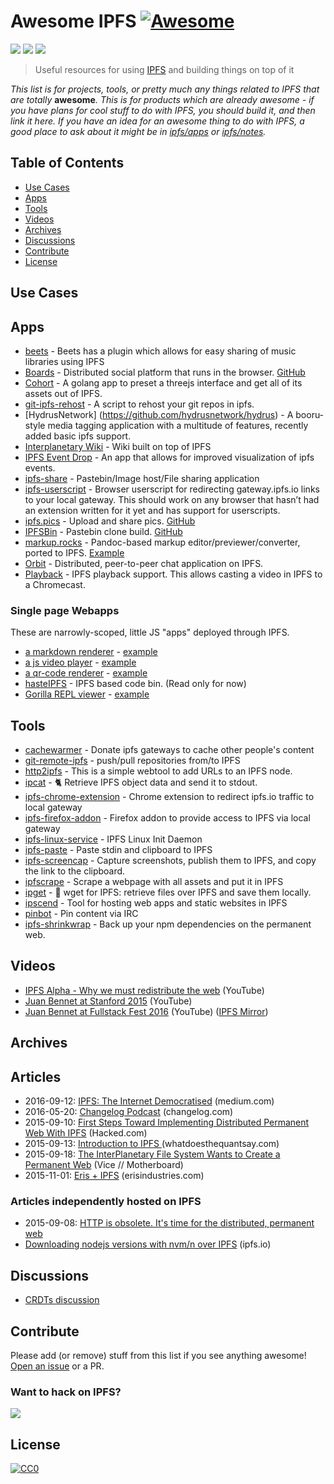 # Awesome IPFS [![Awesome](https://cdn.rawgit.com/sindresorhus/awesome/d7305f38d29fed78fa85652e3a63e154dd8e8829/media/badge.svg)](https://github.com/sindresorhus/awesome)

[![](https://img.shields.io/badge/made%20by-Protocol%20Labs-blue.svg?style=flat-square)](http://ipn.io)
[![](https://img.shields.io/badge/project-IPFS-blue.svg?style=flat-square)](http://ipfs.io/)
[![](https://img.shields.io/badge/freenode-%23ipfs-blue.svg?style=flat-square)](http://webchat.freenode.net/?channels=%23ipfs)

> Useful resources for using [IPFS](https://ipfs.io) and building things on top of it

_This list is for projects, tools, or pretty much any things related to IPFS that
are totally_ **awesome**_. This is for products which are already awesome - if
you have plans for cool stuff to do with IPFS, you should build it, and then
link it here. If you have an idea for an awesome thing to do with IPFS, a good
place to ask about it might be in [ipfs/apps](https://github.com/ipfs/apps) or
[ipfs/notes](https://github.com/ipfs/notes)._

## Table of Contents

* [Use Cases](#use-cases)
* [Apps](#apps)
* [Tools](#tools)
* [Videos](#videos)
* [Archives](#archives)
* [Discussions](#discussions)
* [Contribute](#contribute)
* [License](#license)

## Use Cases

## Apps

* [beets](https://github.com/beetbox/beets) - Beets has a plugin which allows for easy sharing of music libraries using IPFS
* [Boards](http://boards.tech/) - Distributed social platform that runs in the browser. [GitHub](https://github.com/fazo96/ipfs-boards)
* [Cohort](https://github.com/zignig/cohort) - A golang app to preset a threejs interface and get all of its assets out of IPFS.
* [git-ipfs-rehost](https://github.com/whyrusleeping/git-ipfs-rehost) - A script to rehost your git repos in ipfs.
* [HydrusNetwork] (https://github.com/hydrusnetwork/hydrus) - A booru-style media tagging application with a multitude of features, recently added basic ipfs support.
* [Interplanetary Wiki](https://github.com/jamescarlyle/ipfs-wiki) - Wiki built on top of IPFS
* [IPFS Event Drop](https://github.com/travisperson/ipfs-event-drops) - An app that allows for improved visualization of ipfs events.
* [ipfs-share](https://github.com/rameshvarun/ipfs-share) - Pastebin/Image host/File sharing application
* [ipfs-userscript](https://github.com/loadletter/ipfs-redirect-userscript) -  Browser userscript for redirecting gateway.ipfs.io links to your local gateway. This should work on any browser that hasn’t had an extension written for it yet and has support for userscripts.
* [ipfs.pics](https://ipfs.pics) - Upload and share pics. [GitHub](https://github.com/ipfspics/ipfspics-server)
* [IPFSBin](http://ipfsbin.xyz/) - Pastebin clone build. [GitHub](https://github.com/victorbjelkholm/ipfsbin)
* [markup.rocks](https://github.com/davidar/markup.rocks) - Pandoc-based markup editor/previewer/converter, ported to IPFS. [Example](https://ipfs.io/ipfs/QmWPgJnUGLB1LPh9KMG9LEN4LVu5e17TwkEtcmTWdNn9V6/#/ipfs/QmfQ75DjAxYzxMP2hdm6o4wFwZS5t7uorEZ2pX9AKXEg2u)
* [Orbit](https://github.com/haadcode/orbit) - Distributed, peer-to-peer chat application on IPFS.
* [Playback](https://mafintosh.github.io/playback/) - IPFS playback support. This allows casting a video in IPFS to a Chromecast.

### Single page Webapps

These are narrowly-scoped, little JS "apps" deployed through IPFS.

- [a markdown renderer](https://github.com/ipfs/examples/tree/master/webapps/markdown-viewer) - [example](
  https://ipfs.io/ipfs/QmSrCRJmzE4zE1nAfWPbzVfanKQNBhp7ZWmMnEdbiLvYNh/mdown#/ipfs/QmfQ75DjAxYzxMP2hdm6o4wFwZS5t7uorEZ2pX9AKXEg2u
)
- [a js video player](https://github.com/ipfs/examples/tree/master/webapps/play) - [example](
  https://ipfs.io/ipfs/QmVc6zuAneKJzicnJpfrqCH9gSy6bz54JhcypfJYhGUFQu/play#/ipfs/QmTKZgRNwDNZwHtJSjCp6r5FYefzpULfy37JvMt9DwvXse
)
- [a qr-code renderer](https://github.com/ipfs/examples/tree/master/webapps/qr-render) - [example](
  https://ipfs.io/ipfs/QmccqhJg5wm5kNjAP4k4HrYxoqaXUGNuotDUqfvYBx8jrR/qr#enter%20text%20here
)
- [hasteIPFS](https://ipfs.io/ipns/bin.ipfs.ovh/) - IPFS based code bin. (Read only for now)
- [Gorilla REPL viewer](https://github.com/keorn/ipfs-gorilla-repl) - [example](https://ipfs.io/ipfs/QmRNUauWDvZFkAp1Bw3kAode3jT8aH2vx7LYzbS7H6R3Mg/view.html?path=/ipfs/QmbRdyLXiFWrKc5hW1NbvpUxF9tLovWCPgiz4BDhjD9k3j)

## Tools

* [cachewarmer](https://github.com/BrendanBenshoof/cachewarmer) - Donate ipfs gateways to cache other people's content
* [git-remote-ipfs](https://github.com/cryptix/git-remote-ipfs) - push/pull repositories from/to IPFS
* [http2ipfs](https://github.com/jbenet/http2ipfs-web) - This is a simple webtool to add URLs to an IPFS node.
* [ipcat](https://github.com/noffle/ipcat) - :cat2: Retrieve IPFS object data and send it to stdout.
* [ipfs-chrome-extension](https://github.com/dylanPowers/ipfs-chrome-extension) - Chrome extension to redirect ipfs.io traffic to local gateway
* [ipfs-firefox-addon](https://github.com/lidel/ipfs-firefox-addon) - Firefox addon to provide access to IPFS via local gateway
* [ipfs-linux-service](https://github.com/dylanPowers/ipfs-linux-service) - IPFS Linux Init Daemon
* [ipfs-paste](https://github.com/jbenet/ipfs-paste) - Paste stdin and clipboard to IPFS
* [ipfs-screencap](https://github.com/jbenet/ipfs-screencap) - Capture screenshots, publish them to IPFS, and copy the link to the clipboard.
* [ipfscrape](https://github.com/victorbjelkholm/ipfscrape) - Scrape a webpage with all assets and put it in IPFS
* [ipget](https://github.com/ipfs/ipget) - :satellite: wget for IPFS: retrieve files over IPFS and save them locally.
* [ipscend](https://github.com/diasdavid/ipscend) - Tool for hosting web apps and static websites in IPFS
* [pinbot](https://github.com/whyrusleeping/pinbot) - Pin content via IRC
* [ipfs-shrinkwrap](https://gateway.ipfs.io/ipfs/Qmekvk5cCHyvnMQKNf8qJCgANhsdD7vEgJnBQYGhzhWk7K) - Back up your npm dependencies on the permanent web.


## Videos

* [IPFS Alpha - Why we must redistribute the web](https://www.youtube.com/watch?v=skMTdSEaCtA) (YouTube)
* [Juan Bennet at Stanford 2015](https://www.youtube.com/watch?v=HUVmypx9HGI) (YouTube)
* [Juan Bennet at Fullstack Fest 2016](https://www.youtube.com/watch?v=jONZtXMu03w) (YouTube) ([IPFS Mirror](https://t.co/RvXSFakZ3M))

## Archives

## Articles

* 2016-09-12: [IPFS: The Internet Democratised](https://medium.com/@tonywillenberg/web-3-0-a-truly-democratised-internet-f4b06cb4077b) (medium.com)
* 2016-05-20: [Changelog Podcast](https://changelog.com/204) (changelog.com)
* 2015-09-10: [First Steps Toward Implementing Distributed Permanent Web With IPFS](https://hacked.com/first-steps-toward-implementing-distributed-permanent-web-ipfs/) (Hacked.com)
* 2015-09-13: [Introduction to IPFS ](http://whatdoesthequantsay.com/2015/09/13/ipfs-introduction-by-example/) (whatdoesthequantsay.com)
* 2015-09-18: [The InterPlanetary File System Wants to Create a Permanent Web](http://motherboard.vice.com/read/the-interplanetary-file-system-wants-to-create-a-permanent-web) (Vice // Motherboard)
* 2015-11-01: [Eris + IPFS](https://db.erisindustries.com/distributed%20business/2015/11/01/eris-and-ipfs/) (erisindustries.com)

### Articles independently hosted on IPFS
* 2015-09-08: [HTTP is obsolete. It's time for the distributed, permanent web](https://ipfs.io/ipfs/QmNhFJjGcMPqpuYfxL62VVB9528NXqDNMFXiqN5bgFYiZ1/its-time-for-the-permanent-web.html)
* [Downloading nodejs versions with nvm/n over IPFS](https://ipfs.io/ipfs/QmTkzDwWqPbnAh5YiV5VwcTLnGdwSNsNTn2aDxdXBFca7D/example#/ipfs/QmUx363UFtgiQqkHHsPK3TSDmwoALDo2hrbMWbcxjH2vFc) (ipfs.io)

## Discussions

* [CRDTs discussion](https://github.com/ipfs/notes/issues/23)

## Contribute

Please add (or remove) stuff from this list if you see anything awesome! [Open an issue](https://github.com/ipfs/awesome-ipfs/issues) or a PR.

### Want to hack on IPFS?

[![](https://cdn.rawgit.com/jbenet/contribute-ipfs-gif/master/img/contribute.gif)](https://github.com/ipfs/community/blob/master/contributing.md)

## License

[![CC0](https://licensebuttons.net/p/zero/1.0/88x31.png)](http://creativecommons.org/publicdomain/zero/1.0/)
